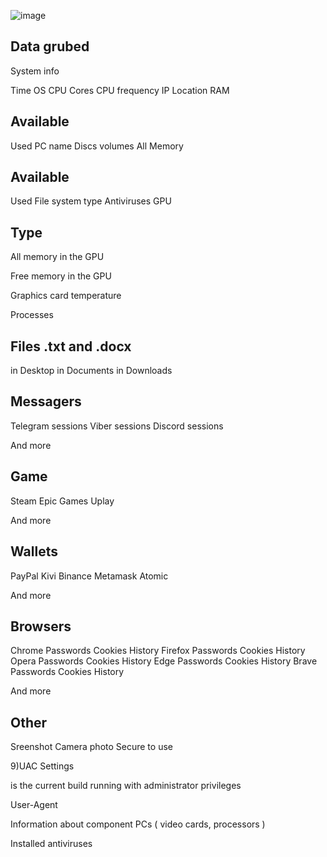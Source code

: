 ![image](https://github.com/Kerpich12/Rep/assets/138980606/737bad16-166a-4918-81a3-674f32abab38)

Data grubed
-
System info

Time
OS
CPU
Cores
CPU frequency
IP
Location
RAM

Available
-
Used
PC name
Discs
volumes
All Memory

Available
-
Used
File system type
Antiviruses
GPU

Type
-
All memory in the GPU

Free memory in the GPU

Graphics card temperature

Processes

Files .txt and .docx
-
in Desktop
in Documents
in Downloads

Messagers
-
Telegram sessions
Viber sessions
Discord sessions

And more

Game
-
Steam
Epic Games
Uplay

And more

Wallets
-
PayPal
Kivi
Binance
Metamask
Atomic

And more

Browsers
-
Chrome
Passwords
Cookies
History
Firefox
Passwords
Cookies
History
Opera
Passwords
Cookies
History
Edge
Passwords
Cookies
History
Brave
Passwords
Cookies
History

And more

Other
-
Sreenshot
Camera photo
Secure to use

9)UAC Settings

is the current build running with administrator privileges

User-Agent

Information about component PCs ( video cards, processors )

Installed antiviruses

